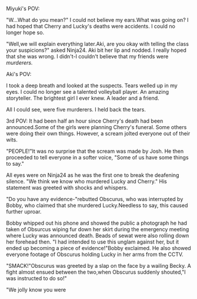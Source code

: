 
Miyuki's POV:

  "W...What do you mean?" I could not believe my ears.What was going on? I had hoped that Cherry and Lucky's deaths were accidents. I could no longer hope so. 
  
  "Well,we will explain everything later.Aki, are you okay with telling the class your suspicions?" asked Ninja24. Aki bit her lip and nodded. I really hoped that she was wrong. I didn't-I couldn't believe that my friends were _murderers._
  
Aki's POV:

  I took a deep breath and looked at the suspects. Tears welled up in my eyes. I could no longer see a talented volleyball player. An amazing storyteller. The brightest girl I ever knew. A leader and a friend. 
  
  All I could see, were five murderers. I held back the tears.
  
3rd POV:
  It had been half an hour since Cherry's death had been announced.Some of the girls were planning Cherry's funeral. Some others were doing their own things. However, a scream jolted everyone out of their wits. 
  
  "PEOPLE!"It was no surprise that the scream was made by Josh. He then proceeded to tell everyone in a softer voice, "Some of us have some things to say."
  
  All eyes were on Ninja24 as he was the first one to break the deafening silence. "We think we know who murdered Lucky and Cherry." His statement was greeted with shocks and whispers. 

  "Do you have any evidence-"rebutted Obscurus, who was interrupted by Bobby, who claimed that she murdered Lucky.Needless to say, this caused further uproar.
  
  Bobby whipped out his phone and showed the public a photograph he had taken of Obsurcus wiping fur down her skirt during the emergency meeting where Lucky was announced death. Beads of sewat were also rolling down her forehead then. "I had intended to use this unglam against her, but it ended up becoming a piece of evidence!"Bobby exclaimed. He also showed everyone footage of Obscurus holding Lucky in her arms from the CCTV.
  
 "SMACK!"Obscurus was greeted by a slap on the face by a wailing Becky. A fight almost ensued between the two,when Obscurus suddenly shouted,"I was instructed to do so!"

  "We jolly know you were
  
  
  

